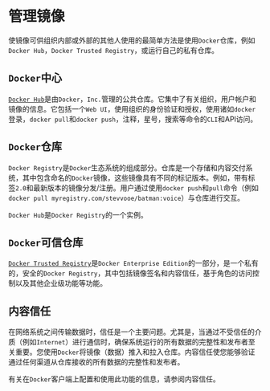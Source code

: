 # 管理镜像

使镜像可供组织内部或外部的其他人使用的最简单方法是使用`Docker`仓库，例如`Docker Hub`，`Docker Trusted Registry`，或运行自己的私有仓库。

## `Docker`中心
[`Docker Hub`](https://docs.docker.com/docker-hub/)是由`Docker`，`Inc.`管理的公共仓库。它集中了有关组织，用户帐户和镜像的信息。它包括一个`Web UI`，使用组织的身份验证和授权，使用诸如`docker`登录，`docker pull`和`docker push`，注释，星号，搜索等命令的`CLI`和API访问。

## `Docker`仓库
`Docker Registry`是`Docker`生态系统的组成部分。仓库是一个存储和内容交付系统，其中包含命名的`Docker`镜像，这些镜像具有不同的标记版本。例如，带有标签`2.0`和最新版本的镜像分发/注册。用户通过使用`docker push`和`pull`命令（例如`docker pull myregistry.com/stevvooe/batman:voice`）与仓库进行交互。

`Docker Hub`是`Docker Registry`的一个实例。

## `Docker`可信仓库
[`Docker Trusted Registry`](https://docs.docker.com/datacenter/dtr/2.1/guides/)是`Docker Enterprise Edition`的一部分，是一个私有的，安全的`Docker Registry`，其中包括镜像签名和内容信任，基于角色的访问控制以及其他企业级功能等功能。

## 内容信任
在网络系统之间传输数据时，信任是一个主要问题。尤其是，当通过不受信任的介质（例如`Internet`）进行通信时，确保系统运行的所有数据的完整性和发布者至关重要。您使用`Docker`将镜像（数据）推入和拉入仓库。内容信任使您能够验证通过任何渠道从仓库接收的所有数据的完整性和发布者。

有关在`Docker`客户端上配置和使用此功能的信息，请参阅内容信任。